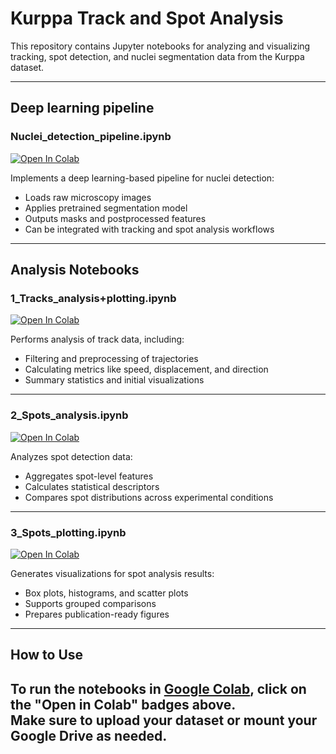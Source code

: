 # Kurppa Track and Spot Analysis

This repository contains Jupyter notebooks for analyzing and visualizing tracking, spot detection, and nuclei segmentation data from the Kurppa dataset.

---
## Deep learning pipeline

### Nuclei_detection_pipeline.ipynb  
[![Open In Colab](https://colab.research.google.com/assets/colab-badge.svg)](https://colab.research.google.com/github/CellMigrationLab/FUCCI/blob/main/DL_pipeline/Nuclei_detection_pipeline.ipynb)  

Implements a deep learning-based pipeline for nuclei detection:
- Loads raw microscopy images
- Applies pretrained segmentation model
- Outputs masks and postprocessed features
- Can be integrated with tracking and spot analysis workflows

---

## Analysis Notebooks

### 1_Tracks_analysis+plotting.ipynb 
[![Open In Colab](https://colab.research.google.com/assets/colab-badge.svg)](https://colab.research.google.com/github/CellMigrationLab/FUCCI/blob/main/FUCCI_analysis/1_Tracks_analysis_plotting.ipynb)  

Performs analysis of track data, including:
- Filtering and preprocessing of trajectories
- Calculating metrics like speed, displacement, and direction
- Summary statistics and initial visualizations

---

### 2_Spots_analysis.ipynb  
[![Open In Colab](https://colab.research.google.com/assets/colab-badge.svg)](https://colab.research.google.com/github/CellMigrationLab/FUCCI/blob/main/FUCCI_analysis/2_Spots_analysis.ipynb)  

Analyzes spot detection data:
- Aggregates spot-level features
- Calculates statistical descriptors
- Compares spot distributions across experimental conditions

---

### 3_Spots_plotting.ipynb  
[![Open In Colab](https://colab.research.google.com/assets/colab-badge.svg)](https://colab.research.google.com/github/CellMigrationLab/FUCCI/blob/main/FUCCI_analysis/3_Spots_plotting.ipynb)  

Generates visualizations for spot analysis results:
- Box plots, histograms, and scatter plots
- Supports grouped comparisons
- Prepares publication-ready figures

---

## How to Use

To run the notebooks in [Google Colab](https://colab.research.google.com/), click on the **"Open in Colab"** badges above.  
Make sure to upload your dataset or mount your Google Drive as needed.
---
